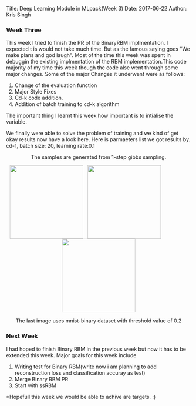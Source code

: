 Title: Deep Learning Module in MLpack(Week 3)
Date: 2017-06-22
Author: Kris Singh

### Week Three
This week I tried to finish the PR of the BinaryRBM implmentation.
I expected t is would not take much time. But as the famous saying goes "We make plans and god laugh". Most of the time this week was spent in debuggin the existing implmentation of the RBM implementation.This code majority of my time this week though the code alse went through some major changes. 
Some of the major Changes it underwent were as follows:
1. Change of the evaluation function
2. Major Style Fixes
3. Cd-k code addition.
4. Addition of batch training to cd-k algorithm

The important thing I learnt this week how important is to intialise the variable.

We finally were able to solve the problem of training and we kind of get okay results now have a look here.
Here is parmaeters list we got results by.
cd-1, batch size: 20, learning rate:0.1

<p style="text-align: center;">The samples are generated from 1-step gibbs sampling.</p>
<p style="text-align: center;">
<img src="images/mnist_50K_sample.jpg" style="float:left;" width="200" height="200" hspace="10"/>
<img src="images/mnist_250_sample.jpg" style="float:left;" width="200" height="200" hspace="2"/>
<img src="images/mnist-binary.png" width="200" height="200" hspace="2"/>
</p>
<p style="text-align: center;">The last image uses mnist-binary dataset with threshold value of 0.2</p>

### Next Week
I had hoped to finish Binary RBM in the previous week but now it has to be extended this week. Major goals for this week include
1. Writing test for Binary RBM(write now i am planning to add reconstruction loss and classification accuray as test)
2. Merge Binary RBM PR
3. Start with ssRBM

*Hopefull this week we would be able to achive are targets. :)
